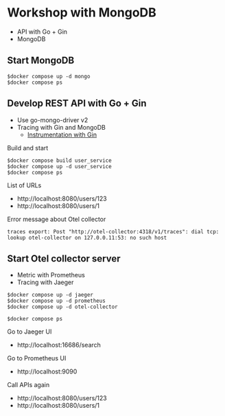 # Workshop with MongoDB
* API with Go + Gin
* MongoDB

## Start MongoDB
```
$docker compose up -d mongo
$docker compose ps
```

## Develop REST API with Go + Gin
* Use go-mongo-driver v2
* Tracing with Gin and MongoDB
  * [Instrumentation with Gin](https://github.com/open-telemetry/opentelemetry-go-contrib/tree/main/instrumentation)


Build and start
```
$docker compose build user_service
$docker compose up -d user_service
$docker compose ps
```

List of URLs
* http://localhost:8080/users/123
* http://localhost:8080/users/1

Error message about Otel collector
```
traces export: Post "http://otel-collector:4318/v1/traces": dial tcp: lookup otel-collector on 127.0.0.11:53: no such host
```

## Start Otel collector server
* Metric with Prometheus
* Tracing with Jaeger

```
$docker compose up -d jaeger
$docker compose up -d prometheus
$docker compose up -d otel-collector

$docker compose ps
```

Go to Jaeger UI
* http://localhost:16686/search

Go to Prometheus UI
* http://localhost:9090

Call APIs again
* http://localhost:8080/users/123
* http://localhost:8080/users/1